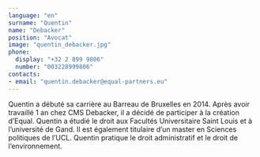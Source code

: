 ```yaml
---
language: "en"
surname: "Quentin"
name: "Debacker"
position: "Avocat"
image: "quentin_debacker.jpg"
phone:
  display: "+32 2 899 9806"
  number: "003228999806"
contacts:
- email: "quentin.debacker@equal-partners.eu"
---
```

Quentin a débuté sa carrière au Barreau de Bruxelles en 2014. Après avoir travaillé 1 an chez CMS Debacker, il a décidé de participer à la création d’Equal. Quentin a étudié le droit aux Facultés Universitaire Saint Louis et à l’université de Gand. Il est également titulaire d’un master en Sciences politiques de l’UCL. Quentin pratique le droit administratif et le droit de l’environnement. 